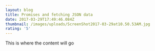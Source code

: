 ```yaml
---
layout: blog
title: Promises and fetching JSON data
date: 2017-03-29T17:49:46.084Z
thumbnail: /images/uploads/ScreenShot2017-03-29at10.50.53AM.jpg
rating: '5'
---
```


This is where the content will go